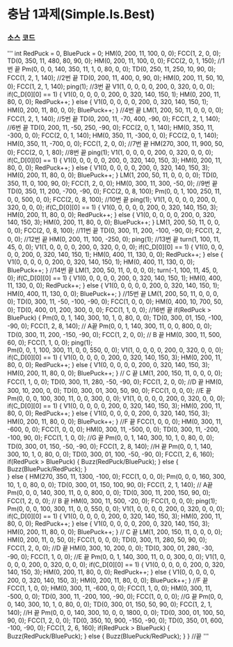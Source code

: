 # 충남 1과제(Simple.Is.Best)
### 소스 코드
'''
int RedPuck = 0, BluePuck = 0;
HM(0, 200, 11, 100, 0, 0);
FCC(1, 2, 0, 0);
TD(0, 350, 11, 480, 80, 90, 0);
HM(0, 200, 11, 100, 0, 0);
FCC(2, 0, 1, 150);
//1번 끝
Pm(0, 0, 0, 140, 350, 11, 1, 0, 80, 0, 0);
TD(0, 250, 11, 250, 10, 90, 0);
FCC(1, 2, 1, 140);
//2번 끝
TD(0, 200, 11, 400, 0, 90, 0);
HM(0, 200, 11, 50, 10, 0);
FCC(1, 2, 1, 140);
ping(1);
//3번 끝
V1(1, 0, 0, 0, 0, 200, 0, 320, 0, 0, 0);
if(C_D[0][0] == 1) {
	V1(0, 0, 0, 0, 0, 200, 0, 320, 140, 150, 1);
	HM(0, 200, 11, 80, 0, 0);
	RedPuck++;
} 
else {
	V1(0, 0, 0, 0, 0, 200, 0, 320, 140, 150, 1);
	HM(0, 200, 11, 80, 0, 0);
	BluePuck++;
} 
//4번 끝
LM(1, 200, 50, 11, 0, 0, 0, 0);
FCC(1, 2, 1, 140);
//5번 끝
TD(0, 200, 11, -70, 400, -90, 0);
FCC(1, 2, 1, 140);
//6번 끝
TD(0, 200, 11, -50, 250, -90, 0);
FCC(2, 0, 1, 140);
HM(0, 350, 11, -300, 0, 0);
FCC(2, 0, 1, 140);
HM(0, 350, 11, -300, 0, 0);
FCC(2, 0, 1, 140);
HM(0, 350, 11, -700, 0, 0);
FCC(1, 2, 0, 0);
//7번 끝
HM(270, 300, 11, 900, 50, 0);
FCC(2, 0, 1, 80);
//8번 끝
ping(1);
V1(1, 0, 0, 0, 0, 200, 0, 320, 0, 0, 0);
if(C_D[0][0] == 1) {
	V1(0, 0, 0, 0, 0, 200, 0, 320, 140, 150, 3);
	HM(0, 200, 11, 80, 0, 0);
	RedPuck++;
} 
else {
	V1(0, 0, 0, 0, 0, 200, 0, 320, 140, 150, 3);
	HM(0, 200, 11, 80, 0, 0);
	BluePuck++;
} 
LM(1, 200, 50, 11, 0, 0, 0, 0);
TD(0, 350, 11, 0, 100, 90, 0);
FCC(1, 2, 0, 0);
HM(0, 300, 11, 300, -50, 0);
//9번 끝
TD(0, 350, 11, 200, -700, -90, 0);
FCC(2, 0, 8, 100);
Pm(0, 0, 1, 100, 250, 11, 0, 0, 500, 0, 0);
FCC(2, 0, 8, 100);
//10번 끝
ping(1);
V1(1, 0, 0, 0, 0, 200, 0, 320, 0, 0, 0);
if(C_D[0][0] == 1) {
	V1(0, 0, 0, 0, 0, 200, 0, 320, 140, 150, 3);
	HM(0, 200, 11, 80, 0, 0);
	RedPuck++;
} 
else {
	V1(0, 0, 0, 0, 0, 200, 0, 320, 140, 150, 3);
	HM(0, 200, 11, 80, 0, 0);
	BluePuck++;
} 
LM(1, 200, 50, 11, 0, 0, 0, 0);
FCC(2, 0, 8, 100);
//11번 끝
TD(0, 300, 11, 200, -100, -90, 0);
FCC(1, 2, 0, 0);
//12번 끝	
HM(0, 200, 11, 100, -250, 0);
ping(1);
//13번 끝
turn(1, 100, 11, 45, 0, 0);
V1(1, 0, 0, 0, 0, 200, 0, 320, 0, 0, 0);
if(C_D[0][0] == 1) {
	V1(0, 0, 0, 0, 0, 200, 0, 320, 140, 150, 1);
	HM(0, 400, 11, 130, 0, 0);
	RedPuck++;
} 
else {
	V1(0, 0, 0, 0, 0, 200, 0, 320, 140, 150, 1);
	HM(0, 400, 11, 130, 0, 0);
	BluePuck++;
} 
//14번 끝
LM(1, 200, 50, 11, 0, 0, 0, 0);
turn(-1, 100, 11, 45, 0, 0);
if(C_D[0][0] == 1) {
	V1(0, 0, 0, 0, 0, 200, 0, 320, 140, 150, 1);
	HM(0, 400, 11, 130, 0, 0);
	RedPuck++;
} 
else {
	V1(0, 0, 0, 0, 0, 200, 0, 320, 140, 150, 1);
	HM(0, 400, 11, 130, 0, 0);
	BluePuck++;
}
//15번 끝
LM(1, 200, 50, 11, 0, 0, 0, 0);
TD(0, 300, 11, -50, -100, -90, 0);
FCC(1, 0, 0, 0);
HM(0, 400, 10, 700, 50, 0);
TD(0, 400, 01, 200, 300, 0, 0);
FCC(1, 1, 0, 0);
//16번 끝
if(RedPuck > BluePuck) {
	Pm(0, 0, 1, 140, 300, 10, 1, 0, 80, 0, 0);
	TD(0, 300, 01, 150, -100, -90, 0);
	FCC(1, 2, 8, 140);
	// A끝
	Pm(0, 0, 1, 140, 300, 11, 0, 0, 800, 0, 0);
	TD(0, 300, 11, 200, -150, -90, 0);
	FCC(1, 2, 0, 0);
	// B 끝
	HM(0, 300, 11, 500, 60, 0);
	FCC(1, 1, 0, 0);
	ping(1);	
	Pm(0, 0, 1, 100, 300, 11, 0, 0, 550, 0, 0);
	V1(1, 0, 0, 0, 0, 200, 0, 320, 0, 0, 0);
	if(C_D[0][0] == 1) {
		V1(0, 0, 0, 0, 0, 200, 0, 320, 140, 150, 3);
		HM(0, 200, 11, 80, 0, 0);
		RedPuck++;
	} 
	else {
		V1(0, 0, 0, 0, 0, 200, 0, 320, 140, 150, 3);
		HM(0, 200, 11, 80, 0, 0);
		BluePuck++;
	} 
	// C 끝
	LM(1, 200, 150, 11, 0, 0, 0, 0);
	FCC(1, 1, 0, 0);
	TD(0, 300, 11, 280, -50, -90, 0);
	FCC(1, 2, 0, 0);
	//D 끝
	HM(0, 300, 10, 200, 0, 0);
	TD(0, 300, 01, 300, 50, 90, 0);
	FCC(1, 0, 0, 0);
	//E 끝
	Pm(0, 0, 0, 100, 300, 11, 0, 0, 300, 0, 0);
	V1(1, 0, 0, 0, 0, 200, 0, 320, 0, 0, 0);
	if(C_D[0][0] == 1) {
		V1(0, 0, 0, 0, 0, 200, 0, 320, 140, 150, 3);
		HM(0, 200, 11, 80, 0, 0);
		RedPuck++;
	} 
	else {
		V1(0, 0, 0, 0, 0, 200, 0, 320, 140, 150, 3);
		HM(0, 200, 11, 80, 0, 0);
		BluePuck++;
	} 
	//F 끝
	FCC(1, 0, 0, 0);
	HM(0, 300, 11, -600, 0, 0);
	FCC(1, 0, 0, 0);
	HM(0, 300, 11, -500, 0, 0);
	TD(0, 300, 11, -200, -100, 90, 0);
	FCC(1, 1, 0, 0);
	//G 끝
	Pm(0, 0, 1, 140, 300, 10, 1, 0, 80, 0, 0);
	TD(0, 300, 01, 150, -50, -90, 0);
	FCC(1, 2, 8, 140);
	//H 끝
	Pm(0, 0, 1, 140, 300, 10, 1, 0, 80, 0, 0);
	TD(0, 300, 01, 100, -50, -90, 0);
	FCC(1, 2, 6, 160);
	if(RedPuck > BluePuck) {
		Buzz(RedPuck/BluePuck);
	} else {
		Buzz(BluePuck/RedPuck);
	}	
}
else {
	HM(270, 350, 11, 1300, -100, 0);
	FCC(1, 0, 0, 0);
	Pm(0, 0, 0, 160, 300, 10, 1, 0, 80, 0, 0);
	TD(0, 300, 01, 150, 100, 90, 0);
	FCC(1, 2, 1, 140);
	// A끝
	Pm(0, 0, 0, 140, 300, 11, 0, 0, 800, 0, 0);
	TD(0, 300, 11, 200, 150, 90, 0);
	FCC(1, 2, 0, 0);
	// B 끝
	HM(0, 300, 11, 500, -20, 0);
	FCC(1, 0, 0, 0);
	ping(1);	
	Pm(0, 0, 0, 100, 300, 11, 0, 0, 550, 0, 0);
	V1(1, 0, 0, 0, 0, 200, 0, 320, 0, 0, 0);
	if(C_D[0][0] == 1) {
		V1(0, 0, 0, 0, 0, 200, 0, 320, 140, 150, 3);
		HM(0, 200, 11, 80, 0, 0);
		RedPuck++;
	} 
	else {
		V1(0, 0, 0, 0, 0, 200, 0, 320, 140, 150, 3);
		HM(0, 200, 11, 80, 0, 0);
		BluePuck++;
	} 
	// C 끝
	LM(1, 200, 150, 11, 0, 0, 0, 0);
	HM(0, 200, 11, 0, 50, 0);
	FCC(1, 0, 0, 0);
	TD(0, 300, 11, 280, 50, 90, 0);
	FCC(1, 2, 0, 0);
	//D 끝
	HM(0, 300, 10, 200, 0, 0);
	TD(0, 300, 01, 280, -30, -90, 0);
	FCC(1, 1, 0, 0);
	//E 끝
	Pm(0, 0, 1, 140, 300, 11, 0, 0, 300, 0, 0);
	V1(1, 0, 0, 0, 0, 200, 0, 320, 0, 0, 0);
	if(C_D[0][0] == 1) {
		V1(0, 0, 0, 0, 0, 200, 0, 320, 140, 150, 3);
		HM(0, 200, 11, 80, 0, 0);
		RedPuck++;
	} 
	else {
		V1(0, 0, 0, 0, 0, 200, 0, 320, 140, 150, 3);
		HM(0, 200, 11, 80, 0, 0);
		BluePuck++;
	} 
	//F 끝
	FCC(1, 1, 0, 0);
	HM(0, 300, 11, -600, 0, 0);
	FCC(1, 1, 0, 0);
	HM(0, 300, 11, -500, 0, 0);
	TD(0, 300, 11, -200, 100, -90, 0);
	FCC(1, 0, 0, 0);
	//G 끝
	Pm(0, 0, 0, 140, 300, 10, 1, 0, 80, 0, 0);
	TD(0, 300, 01, 150, 50, 90, 0);
	FCC(1, 2, 1, 140);
	//H 끝
	Pm(0, 0, 0, 140, 300, 10, 0, 0, 1800, 0, 0);
	TD(0, 300, 01, 100, 50, 90, 0);
	FCC(1, 2, 0, 0);
	TD(0, 350, 10, 900, -150, -90, 0);
	TD(0, 350, 01, 600, -100, -90, 0);
	FCC(1, 2, 6, 160);
	if(RedPuck > BluePuck) {
		Buzz(RedPuck/BluePuck);
	} else {
		Buzz(BluePuck/RedPuck);
	}
}
//끝
'''
